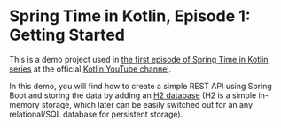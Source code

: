 # Spring Time in Kotlin, Episode 1: Getting Started

This is a demo project used in [the first episode of Spring Time in Kotlin series](https://www.youtube.com/watch?v=gf-kjD2ZmZk) at the official [Kotlin YouTube channel](https://www.youtube.com/channel/UCP7uiEZIqci43m22KDl0sNw).

In this demo, you will find how to create a simple REST API using Spring Boot and storing the data by adding an [H2 database](https://www.h2database.com/html/main.html) (H2 is a simple in-memory storage, which later can be easily switched out for an any relational/SQL database for persistent storage).
